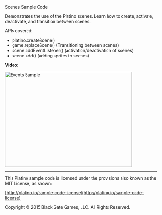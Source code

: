 Scenes Sample Code

Demonstrates the use of the Platino scenes. Learn how to create, activate, deactivate, and transition between scenes.

APIs covered:

* platino.createScene()
* game.replaceScene() (Transitioning between scenes)
* scene.addEventListener() (activation/deactivation of scenes)
* scene.add() (adding sprites to scenes)

**Video:**

<a href="http://www.youtube.com/watch?feature=player_embedded&v=jzYXYfCPPzo" target="_blank"><img src="http://img.youtube.com/vi/jzYXYfCPPzo/0.jpg" alt="Events Sample" width="420" height="315" border="0" /></a>

----------------------------------
This Platino sample code is licensed under the provisions also known as the MIT License, as shown:

[http://platino.io/sample-code-license](http://platino.io/sample-code-license)

Copyright © 2015 Black Gate Games, LLC. All Rights Reserved.